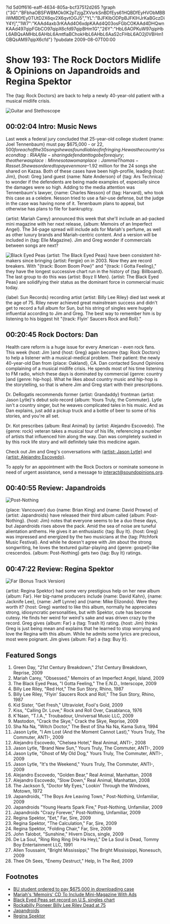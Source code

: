 ?id 5d0ff616-eaff-4634-805a-bcf37512d265
?graph {"3G":"BFbhaOBSFWBMOk0K2pTzjgZXVsrkSnBDfEys61HQBDfEyHVObMBBiWMBDfEy0TUtD2X6qv2X6qvtOGJ5","YL":"BJFKlbODPpBJFKlHJrKaBGczDiY4Yj","1W7":"KAAd4axb3rKAAd4O6xdpKAAd4Q03osFGbCOKAAd4DHQwnKAAd497qipFGbCO97qipX6cfd97qipBHm1G","26Y":"HbL6AOPKuW97qipHbL6ABQsAMHbL6AHbL6AmtfiaBChokHbL6AHbL6AaS2cFHbL6AO2j0VBHm1GBQsAM97qipX6cfd"}
?pubdate 2009-08-07T00:00

# Show 193: The Rock Doctors Midlife & Opinions on Japandroids and Regina Spektor
The {tag: Rock Doctors} are back to help a newly 40-year-old patient with a musical midlife crisis.

![Guitar and Stethoscope](https://static.soundopinions.org/images/rockdocs/stethoscopeguitar.jpg)

## 00:02:04 Intro: Music News
Last week a federal jury concluded that 25-year-old college student {name: Joel Tennenbaum} must pay $675,000 - or $22,500 for each of the 30 songs he was found liable of infringing. He was the country's second {tag: RIAA} file-sharing defendant to go before a jury; the other was {place: Minnesota }woman {place: Jammie Thomas-Rasset}. She was ordered to pay even more–$1.92 million for the 24 songs she shared on Kazaa. Both of these cases have been high-profile, leading {host: Jim}, {host: Greg }and guest {name: Nate Anderson} of {tag: Ars Technica} to wonder if the defendents are being made examples of, especially since the damages were so high. Adding to the media attention was Tennenbaum's lawyer, {name: Charles Nesson} of {tag: Harvard}, who took this case as a celebre. Nesson tried to use a fair-use defense, but the judge in the case was having none of it. Tenenbaum plans to appeal, but otherwise has plans to file for bankruptcy.

{artist: Mariah Carey} announced this week that she'll include an ad-packed mini magazine with her next release, {album: Memoirs of an Imperfect Angel}. The 34-page spread will include ads for Mariah's perfume, as well as other luxury brands and Mariah-centric content. And a version will be included in {tag: Elle Magazine}. Jim and Greg wonder if commercials between songs are next?

![Black Eyed Peas](https://static.soundopinions.org/assets/193/3G0.jpg)
{artist: The Black Eyed Peas} have been consistent hit-makers since bringing {artist: Fergie} on in 2003. Now they are record breakers. With "{track: Boom Boom Pow}" and "{track: I Gotta Feeling}," they have the longest successive chart run in the history of {tag: Billboard}. The last group to do this was {artist: Boyz II Men}. {artist: The Black Eyed Peas} are solidifying their status as the dominant force in commercial music today.

{label: Sun Records} recording artist {artist: Billy Lee Riley} died last week at the age of 75. Riley never achieved great mainstream success and didn't get to record a full album for Sun, but his string of singles were hugely influential according to Jim and Greg. The best way to remember him is by listening to his biggest hit "{track: Flyin' Saucers Rock and Roll}."

## 00:20:45 Rock Doctors: Dan
Health care reform is a huge issue for every American - even rock fans. This week {host: Jim }and {host: Greg} again become {tag: Rock Doctors} to help a listener with a musical-medical problem. Their patient:  the newly 40-year-old Dan from {place: Oakland}, CA. Dan contacted Sound Opinions complaining of a musical midlife crisis. He spends most of his time listening to FM radio, which these days is dominated by commercial {genre: country }and {genre: hip-hop}. What he likes about country music and hip-hop is the storytelling, so that is where Jim and Greg start with their prescriptions.

Dr. DeRogatis recommends former {artist: Grandaddy} frontman {artist: Jason Lytle}'s debut solo record {album: Yours Truly, the Commuter}. Lytle isn't a country singer, but he weaves complicated tales in his music. And as Dan explains, just add a pickup truck and a bottle of beer to some of his stories, and you're all set.

Dr. Kot prescribes {album: Real Animal} by {artist: Alejandro Escovedo}. The {genre: rock} veteran takes a musical tour of his life, referencing a number of artists that influenced him along the way. Dan was completely sucked in by this rock life story and will definitely take this medicine again.

Check out Jim and Greg's conversations with [{artist: Jason Lytle}](show/36/) and [{artist: Alejandro Escovedo}](show/156/).

To apply for an appointment with the Rock Doctors or nominate someone in need of urgent assistance, send a message to interact@soundopinions.org.

## 00:40:55 Review: Japandroids
![Post-Nothing](https://static.soundopinions.org/assets/193/1W70.jpg)

{place: Vancouver} duo {name: Brian King} and {name: David Prowse} of {artist: Japandroids} have released their third album called {album: Post-Nothing}. {host: Jim} notes that everyone seems to be a duo these days, but Japandroids rises above the pack. Amid the sea of noise are tuneful alientation anthems. He gives it an enthusiastic {tag: Buy It}. {host: Greg} was impressed and energized by the two musicians at the {tag: Pitchfork Music Festival}. And while he doesn't agree with Jim about the strong songwriting, he loves the textured guitar-playing and {genre: gospel}-like crescendos. {album: Post-Nothing} gets two {tag: Buy It} ratings.

## 00:47:22 Review: Regina Spektor
![Far (Bonus Track Version)](https://static.soundopinions.org/assets/193/26Y0.jpg)

{artist: Regina Spektor} had some very prestigious help on her new album {album: Far}. Her big-name producers include {name: David Kahn}, {name: Jacknife Lee}, {name: Jeff Lynne} and {name: Mike Elizondo}. Were they worth it? {host: Greg} wanted to like this album, normally he appreciates strong, idiosyncratic personalities, but with Spektor, cute has become cutesy. He finds her weird for weird's sake and was driven crazy by the record. Greg gives {album: Far} a {tag: Trash It} rating. {host: Jim} thinks Greg is just being mean and explains that he learned to stop worrying and love the Regina with this album. While he admits some lyrics are precious, most were poignant. Jim gives {album: Far} a {tag: Buy It}.

## Featured Songs
1. Green Day, "21st Century Breakdown," 21st Century Breakdown, Reprise, 2009
2. Mariah Carey, "Obsessed," Memoirs of an Imperfect Angel, Island, 2009
3. The Black Eyed Peas, "I Gotta Feeling," The E.N.D., Interscope, 2009
4. Billy Lee Riley, "Red Hot," The Sun Story, Rhino, 1987
5. Billy Lee Riley, "Flyin' Saucers Rock and Roll," The Sun Story, Rhino, 1987
6. Kid Sister, "Get Fresh," Ultraviolet, Fool's Gold, 2009
7. Kiss, "Calling Dr. Love," Rock and Roll Over, Casablanca, 1976
8. K'Naan, "T.I.A.," Troubadour, Unviversal Music LLC, 2009
9. Mastodon, "Crack the Skye," Crack the Skye, Reprise, 2009
10. Sha Na Na, "Witch Doctor," The Best of Sha Na Na, Kama Sutra, 1994
11. Jason Lytle, "I Am Lost (And the Moment Cannot Last)," Yours Truly, The Commuter, ANTI-, 2009
12. Alejandro Escovedo, "Chelsea Hotel," Real Animal, ANTI-, 2008
13. Jason Lytle, "Brand New Sun," Yours Truly, The Commuter, ANTI-, 2009
14. Jason Lytle, "Ghost of My Old Dog," Yours Truly, The Commuter, ANTI-, 2009
15. Jason Lytle, "It's the Weekend," Yours Truly, The Commuter, ANTI-, 2009
16. Alejandro Escovedo, "Golden Bear," Real Animal, Manhattan, 2008
17. Alejandro Escovedo, "Slow Down," Real Animal, Manhattan, 2008
18. The Jackson 5, "Doctor My Eyes," Lookin' Through the Windows, Motown, 1972
19. Japandroids, "The Boys Are Leaving Town," Post-Nothing, Unfamiliar, 2009
20. Japandroids "Young Hearts Spark Fire," Post-Nothing, Unfamiliar, 2009
21. Japandroids "Crazy Forever," Post-Nothing, Unfamiliar, 2009
22. Regina Spektor, "Eet," Far, Sire, 2009
23. Regina Spektor, "The Calculation," Far, Sire, 2009
24. Regina Spektor, "Folding Chair," Far, Sire, 2009
25. John Talobot, "Sunshine," Hivern Discs, single, 2009
26. De La Soul, "Ring Ring Ring (Ha Ha Hey)," De La Soul is Dead, Tommy Boy Entertainment LLC, 1991
27. Allen Toussaint, "Bright Mississippi," The Bright Mississippi, Nonesuch, 2009
28. Thee Oh Sees, "Enemy Destruct," Help, In The Red, 2009

## Footnotes
- [BU student ordered to pay $675,000 in downloading case](http://www.wbur.org/2009/07/28/music-download-trial)
- [Mariah's 'Memoirs' CD To Include Mini-Magazine With Ads](http://www.billboard.com/articles/news/267867/mariahs-memoirs-cd-to-include-mini-magazine-with-ads)
- [Black Eyed Peas set record on U.S. singles chart](http://www.reuters.com/article/2009/07/30/us-singles-idUSTRE56T6VM20090730)
- [Rockabilly Pioneer Billy Lee Riley Dead at 75](http://www.cmt.com/news/country-music/1617445/rockabilly-pioneer-billy-lee-riley-dead-at-75.jhtml)
- [Japandroids](http://japandroids.com/)
- [Regina Spektor](http://www.reginaspektor.com/)
